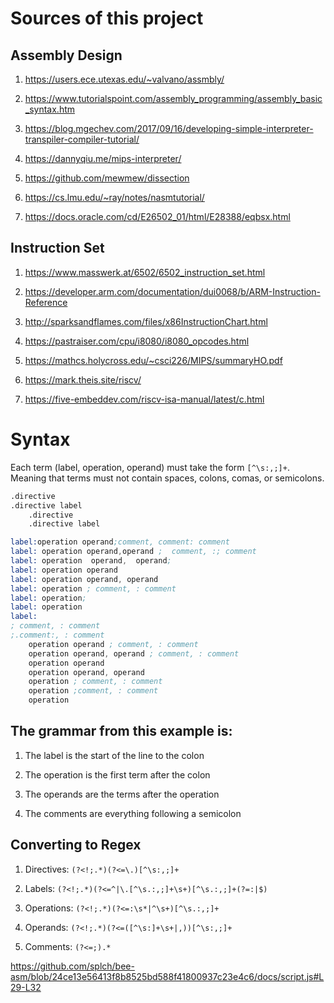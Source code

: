 # Sources of this project

## Assembly Design

1. https://users.ece.utexas.edu/~valvano/assmbly/

2. https://www.tutorialspoint.com/assembly_programming/assembly_basic_syntax.htm

3. https://blog.mgechev.com/2017/09/16/developing-simple-interpreter-transpiler-compiler-tutorial/

4. https://dannyqiu.me/mips-interpreter/

5. https://github.com/mewmew/dissection

6. https://cs.lmu.edu/~ray/notes/nasmtutorial/

7. https://docs.oracle.com/cd/E26502_01/html/E28388/eqbsx.html

## Instruction Set

1. https://www.masswerk.at/6502/6502_instruction_set.html

2. https://developer.arm.com/documentation/dui0068/b/ARM-Instruction-Reference

3. http://sparksandflames.com/files/x86InstructionChart.html

4. https://pastraiser.com/cpu/i8080/i8080_opcodes.html

5. https://mathcs.holycross.edu/~csci226/MIPS/summaryHO.pdf

6. https://mark.theis.site/riscv/

7. https://five-embeddev.com/riscv-isa-manual/latest/c.html

# Syntax

Each term (label, operation, operand) must take the form `[^\s:,;]+`. Meaning that terms must not contain spaces, colons, comas, or semicolons.

```asm
.directive
.directive label
	.directive
	.directive label

label:operation operand;comment, comment: comment
label: operation operand,operand ;  comment, :; comment
label: operation  operand,  operand;
label: operation operand
label: operation operand, operand
label: operation ; comment, : comment
label: operation;
label: operation
label:
; comment, : comment
;.comment:, : comment
	operation operand ; comment, : comment
	operation operand, operand ; comment, : comment
	operation operand
	operation operand, operand
	operation ; comment, : comment
	operation ;comment, : comment
	operation
```

## The grammar from this example is:

1. The label is the start of the line to the colon

2. The operation is the first term after the colon

3. The operands are the terms after the operation

4. The comments are everything following a semicolon

## Converting to Regex

1. Directives: `(?<!;.*)(?<=\.)[^\s:,;]+`

2. Labels: `(?<!;.*)(?<=^|\.[^\s.:,;]+\s+)[^\s.:,;]+(?=:|$)`

3. Operations: `(?<!;.*)(?<=:\s*|^\s+)[^\s.:,;]+`

4. Operands: `(?<!;.*)(?<=([^\s:]+\s+|,))[^\s:,;]+`

5. Comments: `(?<=;).*`

https://github.com/splch/bee-asm/blob/24ce13e56413f8b8525bd588f41800937c23e4c6/docs/script.js#L29-L32
